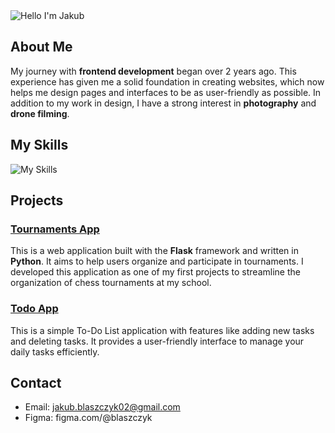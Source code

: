 <img alt="Hello I'm Jakub" align="center" src="https://readme-typing-svg.demolab.com?font=Fira+Code&size=19&pause=5000&color=bb5058&center=false&vCenter=true&width=435&lines=Hello, I'm Jakub!">

## About Me
My journey with **frontend development** began over 2 years ago. This experience has given me a solid foundation in creating websites, which now helps me design pages and interfaces to be as user-friendly as possible. In addition to my work in design, I have a strong interest in **photography** and **drone filming**.

## My Skills

![My Skills](https://skillicons.dev/icons?i=figma,react,html,css,js,github)

## Projects

### [Tournaments App](https://github.com/szefxyz/TournamentsApp)
This is a web application built with the **Flask** framework and written in **Python**. It aims to help users organize and participate in tournaments. I developed this application as one of my first projects to streamline the organization of chess tournaments at my school.

### [Todo App](https://github.com/szefxyz/todo-app)
This is a simple To-Do List application with features like adding new tasks and deleting tasks. It provides a user-friendly interface to manage your daily tasks efficiently.

## Contact
- Email: jakub.blaszczyk02@gmail.com
- Figma: figma.com/@blaszczyk
